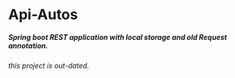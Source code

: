 # Api-Autos

##### Spring boot REST application with local storage and old Request annotation.

###### this project is out-dated.
